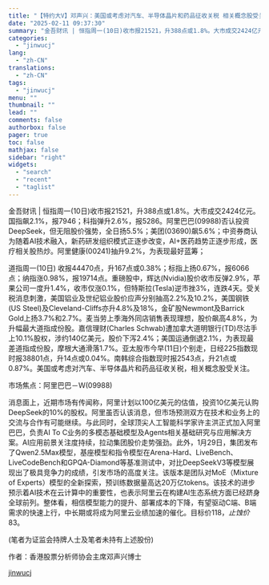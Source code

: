 ```yaml
---
title: "【特约大V】邓声兴：美国或考虑对汽车、半导体晶片和药品征收关税 相关概念股受关注"
date: "2025-02-11 09:37:30"
summary: "金吾财讯 | 恒指周一(10日)收市报21521，升388点或1.8%。大市成交2424亿元。国指飙..."
categories:
  - "jinwucj"
lang:
  - "zh-CN"
translations:
  - "zh-CN"
tags:
  - "jinwucj"
menu: ""
thumbnail: ""
lead: ""
comments: false
authorbox: false
pager: true
toc: false
mathjax: false
sidebar: "right"
widgets:
  - "search"
  - "recent"
  - "taglist"
---
```


金吾财讯 | 恒指周一(10日)收市报21521，升388点或1.8%。大市成交2424亿元。国指飙2.1%，报7946；科指弹升2.6%，报5286。阿里巴巴(09988)否认投资DeepSeek，但无阻股价强势，全日扬5.5%；美团(03690)飙5.6%；中资券商认为随着AI技术融入，新药研发组织模式正逐步改变，AI+医药趋势正逐步形成，医疗相关股热炒。阿里健康(00241)抽升9.2%，为表现最好蓝筹；  
  
道指周一(10日) 收报44470点，升167点或0.38%；标指上扬0.67%，报6066点；纳指涨0.98%，报19714点。重磅股中，辉达(Nvidia)股价收市反弹2.9%，苹果公司一度升1.4%，收市仅涨0.1%，但特斯拉(Tesla)逆市挫3%，连跌4天。受关税消息刺激，美国铝业及世纪铝业股价应声分别抽高2.2%及10.2%，美国钢铁(US Steel)及Cleveland-Cliffs亦升4.8%及18%，金矿股Newmont及Barrick Gold上扬3.7%和2.7%。麦当劳上季海外同店销售表现理想，股价飙高4.8%，为升幅最大道指成份股。嘉信理财(Charles Schwab)遭加拿大道明银行(TD)尽沽手上10.1%股权，涉约140亿美元，股价下泻2.4%；美国运通倒退2.1%，为表现最差道指成份股，摩根大通滑落1.7%。亚太股市今早(11日)个别走，日经225指数现时报38801点，升14点或0.04%。南韩综合指数现时报2543点，升21点或0.87%。美国或考虑对汽车、半导体晶片和药品征收关税，相关概念股受关注。  
  
市场焦点：阿里巴巴－Ｗ(09988)  
  
消息面上，近期市场有传闻称，阿里计划以100亿美元的估值，投资10亿美元认购DeepSeek的10%的股权。阿里虽否认该消息，但市场预测双方在技术和业务上的交流与合作有可能继续。与此同时，全球顶尖人工智能科学家许主洪正式加入阿里巴巴，负责AI To C业务的多模态基础模型及Agents相关基础研究与应用解决方案。AI应用前景关注度持续，拉动集团股价走势强劲。此外，1月29日，集团发布了Qwen2.5Max模型，基座模型和指令模型在Arena-Hard、LiveBench、LiveCodeBench和GPQA-Diamond等基准测试中，对比DeepSeekV3等模型展现出了极具竞争力的成绩，引发市场的高度关注。该版本是团队对MoE（Mixture of Experts）模型的全新探索，预训练数据量高达20万亿tokens。该技术的进步预示着AI技术在云计算中的重要性，也表示阿里云在构建AI生态系统方面已经跻身全球前列。整体看，相信模型能力的提升、部署成本的下降，有望驱动C端、B端需求的快速上行，中长期或将成为阿里云业绩加速的催化。目标价$118，止蚀价$83。  
  
(笔者为证监会持牌人士及笔者未持有上述股份)

作者：香港股票分析师协会主席邓声兴博士

[jinwucj](https://sky.szfiu.com/info/hk/details/265838039)
